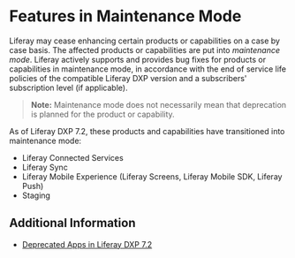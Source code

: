 # Features in Maintenance Mode

Liferay may cease enhancing certain products or capabilities on a case by case basis. The affected products or capabilities are put into _maintenance mode_. Liferay actively supports and provides bug fixes for products or capabilities in maintenance mode, in accordance with the end of service life policies of the compatible Liferay DXP version and a subscribers' subscription level (if applicable).

> **Note:** Maintenance mode does not necessarily mean that deprecation is planned for the product or capability.

As of Liferay DXP 7.2, these products and capabilities have transitioned into maintenance mode:

* Liferay Connected Services
* Liferay Sync
* Liferay Mobile Experience (Liferay Screens, Liferay Mobile SDK, Liferay Push)
* Staging

## Additional Information

* [Deprecated Apps in Liferay DXP 7.2](./deprecations-in-liferay-dxp-7-2.md)
